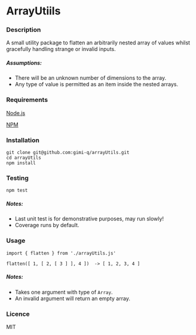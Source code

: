 # ArrayUtiils
### Description
A small utility package to flatten an arbitrarily nested array of values whilst gracefully handling strange or invalid inputs.
##### Assumptions: 
  - There will be an unknown number of dimensions to the array.
  - Any type of value is permitted as an item inside the nested arrays.

### Requirements
[Node.js](https://nodejs.org/)

[NPM](https://www.npmjs.com/get-npm)
### Installation
```
git clone git@github.com:gimi-q/arrayUtils.git
cd arrayUtils
npm install
```
### Testing 
```
npm test
```
##### Notes: 
  - Last unit test is for demonstrative purposes, may run slowly!
  - Coverage runs by default.

### Usage
```
import { flatten } from './arrayUtils.js'

flatten([ 1, [ 2, [ 3 ] ], 4 ])  -> [ 1, 2, 3, 4 ]
```
##### Notes: 
  - Takes one argument with type of `Array`.
  - An invalid argument will return an empty array.

### Licence
 MIT

